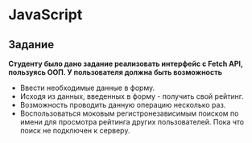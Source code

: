 # JavaScript #
## Задание ##
**Студенту было дано задание реализовать интерфейс с Fetch API, пользуясь ООП.
     У пользователя должна быть возможность**
     
* Ввести необходимые данные в форму.
* Исходя из данных, введенных в форму - получить свой рейтинг.
* Возможность проводить данную операцию несколько раз.
* Воспользоваться моковым регистронезависимым поиском по имени для просмотра рейтинга других пользователей. 
Пока что поиск не подключен к серверу.
